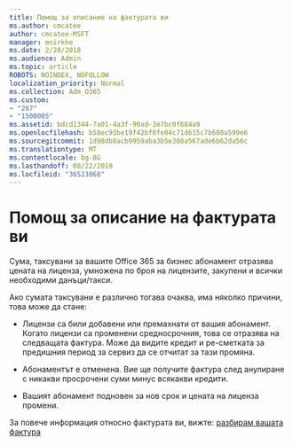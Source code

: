 ```yaml
---
title: Помощ за описание на фактурата ви
ms.author: cmcatee
author: cmcatee-MSFT
manager: mnirkhe
ms.date: 2/20/2018
ms.audience: Admin
ms.topic: article
ROBOTS: NOINDEX, NOFOLLOW
localization_priority: Normal
ms.collection: Adm_O365
ms.custom:
- "267"
- "1500005"
ms.assetid: bdcd1344-7a01-4a3f-90ad-3e7bc0f684a9
ms.openlocfilehash: b58ec93be19f42bf0fe04c71d615c7b680a599e6
ms.sourcegitcommit: 1d98db8acb9959aba3b5e308a567ade6b62da56c
ms.translationtype: MT
ms.contentlocale: bg-BG
ms.lasthandoff: 08/22/2019
ms.locfileid: "36523068"
---
```

# <a name="help-understanding-your-bill"></a>Помощ за описание на фактурата ви

Сума, таксувани за вашите Office 365 за бизнес абонамент отразява цената на лиценза, умножена по броя на лицензите, закупени и всички необходими данъци/такси.
  
Ако сумата таксувани е различно тогава очаква, има няколко причини, това може да стане:
  
- Лицензи са били добавени или премахнати от вашия абонамент. Когато лицензи са променени средносрочния, това се отразява на следващата фактура. Може да видите кредит и ре-сметката за предишния период за сервиз да се отчитат за тази промяна.

- Абонаментът е отменена. Вие ще получите фактура след анулиране с никакви просрочени суми минус всякакви кредити.

- Вашият абонамент подновен за нов срок и цената на лиценза промени.

За повече информация относно фактурата ви, вижте: [разбирам вашата фактура](https://docs.microsoft.com/office365/admin/subscriptions-and-billing/understand-your-invoice)